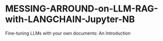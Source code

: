 # MESSING-ARROUND-on-LLM-RAG-with-LANGCHAIN-Jupyter-NB
 Fine-tuning LLMs with your own documents: An Introduction
